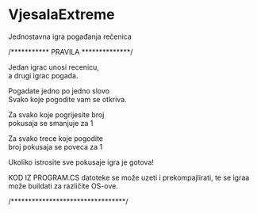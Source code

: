 
# VjesalaExtreme
Jednostavna igra pogađanja rečenica

/*********** PRAVILA **************/

  Jedan igrac unosi recenicu,     
     a drugi igrac pogada.       
                                   
  Pogadate jedno po jedno slovo    
Svako koje pogodite vam se otkriva.

  Za svako koje pogrijesite broj   
     pokusaja se smanjuje za 1   
     
   Za svako trece koje pogodite    
    broj pokusaja se poveca za 1    
                                  
   Ukoliko istrosite sve pokusaje 
         igra je gotova!     
   
   KOD IZ PROGRAM.CS datoteke se može uzeti i prekompajlirati, te se igraa može buildati za različite OS-ove.
         
 /*********************************/

